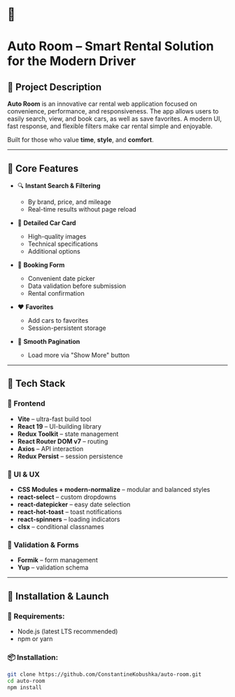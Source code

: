 # 🚗

# Auto Room – Smart Rental Solution for the Modern Driver

## 🔎 Project Description

**Auto Room** is an innovative car rental web application focused on convenience, performance, and responsiveness. The app allows users to easily search, view, and book cars, as well as save favorites. A modern UI, fast response, and flexible filters make car rental simple and enjoyable.

Built for those who value **time**, **style**, and **comfort**.

---

## 🌟 Core Features

- 🔍 **Instant Search & Filtering**

  - By brand, price, and mileage
  - Real-time results without page reload

- 📄 **Detailed Car Card**

  - High-quality images
  - Technical specifications
  - Additional options

- 📅 **Booking Form**

  - Convenient date picker
  - Data validation before submission
  - Rental confirmation

- ❤️ **Favorites**

  - Add cars to favorites
  - Session-persistent storage

- 🔁 **Smooth Pagination**
  - Load more via "Show More" button

---

## 🧰 Tech Stack

### 🔨 Frontend

- **Vite** – ultra-fast build tool
- **React 19** – UI-building library
- **Redux Toolkit** – state management
- **React Router DOM v7** – routing
- **Axios** – API interaction
- **Redux Persist** – session persistence

### 🎨 UI & UX

- **CSS Modules + modern-normalize** – modular and balanced styles
- **react-select** – custom dropdowns
- **react-datepicker** – easy date selection
- **react-hot-toast** – toast notifications
- **react-spinners** – loading indicators
- **clsx** – conditional classnames

### 🧪 Validation & Forms

- **Formik** – form management
- **Yup** – validation schema

---

## 🚀 Installation & Launch

### 🔧 Requirements:

- Node.js (latest LTS recommended)
- npm or yarn

### 📦 Installation:

```bash
git clone https://github.com/ConstantineKobushka/auto-room.git
cd auto-room
npm install
```
